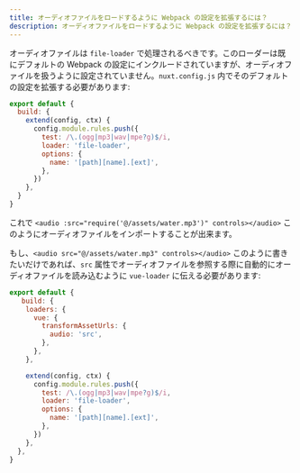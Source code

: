 ```yaml
---
title: オーディオファイルをロードするように Webpack の設定を拡張するには？
description: オーディオファイルをロードするように Webpack の設定を拡張するには？
---
```


オーディオファイルは `file-loader` で処理されるべきです。このローダーは既にデフォルトの Webpack の設定にインクルードされていますが、オーディオファイルを扱うように設定されていません。`nuxt.config.js` 内でそのデフォルトの設定を拡張する必要があります:

```js
export default {
  build: {
    extend(config, ctx) {
      config.module.rules.push({
        test: /\.(ogg|mp3|wav|mpe?g)$/i,
        loader: 'file-loader',
        options: {
          name: '[path][name].[ext]',
        },
      })
    },
  }
}
```

これで `<audio :src="require('@/assets/water.mp3')" controls></audio>` このようにオーディオファイルをインポートすることが出来ます。

もし、`<audio src="@/assets/water.mp3" controls></audio>` このように書きたいだけであれば、`src` 属性でオーディオファイルを参照する際に自動的にオーディオファイルを読み込むように `vue-loader` に伝える必要があります:

```js
export default {
   build: {
    loaders: {
      vue: {
        transformAssetUrls: {
          audio: 'src',
        },
      },
    },

    extend(config, ctx) {
      config.module.rules.push({
        test: /\.(ogg|mp3|wav|mpe?g)$/i,
        loader: 'file-loader',
        options: {
          name: '[path][name].[ext]',
        },
      })
    },
  },
}
```
